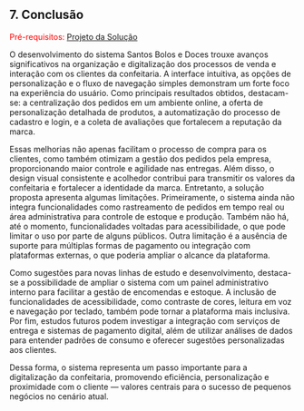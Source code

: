 ## 7. Conclusão

<span style="color:red">Pré-requisitos: <a href="6-Interface-Sistema.md"> Projeto da Solução</a></span>

O desenvolvimento do sistema Santos Bolos e Doces trouxe avanços significativos na organização e digitalização dos processos de venda e interação com os clientes da confeitaria. A interface intuitiva, as opções de personalização e o fluxo de navegação simples demonstram um forte foco na experiência do usuário. Como principais resultados obtidos, destacam-se: a centralização dos pedidos em um ambiente online, a oferta de personalização detalhada de produtos, a automatização do processo de cadastro e login, e a coleta de avaliações que fortalecem a reputação da marca.

Essas melhorias não apenas facilitam o processo de compra para os clientes, como também otimizam a gestão dos pedidos pela empresa, proporcionando maior controle e agilidade nas entregas. Além disso, o design visual consistente e acolhedor contribui para transmitir os valores da confeitaria e fortalecer a identidade da marca.
Entretanto, a solução proposta apresenta algumas limitações. Primeiramente, o sistema ainda não integra funcionalidades como rastreamento de pedidos em tempo real ou área administrativa para controle de estoque e produção. Também não há, até o momento, funcionalidades voltadas para acessibilidade, o que pode limitar o uso por parte de alguns públicos. Outra limitação é a ausência de suporte para múltiplas formas de pagamento ou integração com plataformas externas, o que poderia ampliar o alcance da plataforma.

Como sugestões para novas linhas de estudo e desenvolvimento, destaca-se a possibilidade de ampliar o sistema com um painel administrativo interno para facilitar a gestão de encomendas e estoque. A inclusão de funcionalidades de acessibilidade, como contraste de cores, leitura em voz e navegação por teclado, também pode tornar a plataforma mais inclusiva. Por fim, estudos futuros podem investigar a integração com serviços de entrega e sistemas de pagamento digital, além de utilizar análises de dados para entender padrões de consumo e oferecer sugestões personalizadas aos clientes.

Dessa forma, o sistema representa um passo importante para a digitalização da confeitaria, promovendo eficiência, personalização e proximidade com o cliente — valores centrais para o sucesso de pequenos negócios no cenário atual.
